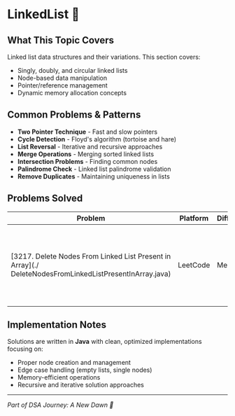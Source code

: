 # LinkedList 🔗

## What This Topic Covers
Linked list data structures and their variations. This section covers:
- Singly, doubly, and circular linked lists
- Node-based data manipulation
- Pointer/reference management
- Dynamic memory allocation concepts

## Common Problems & Patterns
- **Two Pointer Technique** - Fast and slow pointers
- **Cycle Detection** - Floyd's algorithm (tortoise and hare)
- **List Reversal** - Iterative and recursive approaches
- **Merge Operations** - Merging sorted linked lists
- **Intersection Problems** - Finding common nodes
- **Palindrome Check** - Linked list palindrome validation
- **Remove Duplicates** - Maintaining uniqueness in lists

## Problems Solved

| Problem | Platform | Difficulty | Summary |
|---------|----------|------------|----------|
| [3217. Delete Nodes From Linked List Present in Array](./ DeleteNodesFromLinkedListPresentInArray.java) | LeetCode | Medium | Remove all nodes from the linked list whose values exist in the given array |

## Implementation Notes
Solutions are written in **Java** with clean, optimized implementations focusing on:
- Proper node creation and management
- Edge case handling (empty lists, single nodes)
- Memory-efficient operations
- Recursive and iterative solution approaches

---
*Part of DSA Journey: A New Dawn 🌅*